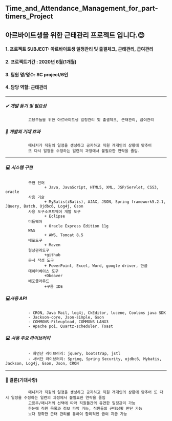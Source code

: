 ## Time_and_Attendance_Management_for_part-timers_Project
아르바이트생을 위한 근태관리 프로젝트 입니다.😊
-----------
#### 1. 프로젝트 SUBJECT: 아르바이트생 일정관리 및 출결체크, 근태관리, 급여관리
#### 2. 프로젝트기간 : 2020년 6월(1개월)
#### 3. 팀원 명/명수: SC project/6인
#### 4. 담당 역할: 근태관리
------------

#####  ✔ 개발 동기 및 필요성

              고용주들을 위한 아르바이트생 일정관리 및 출결체크, 근태관리, 급여관리
              
#####  👀 개발의 기대 효과

              매니저가 직원의 일정을 생성하고 공지하고 직원 개개인의 상황에 맞추어
              또 다시 일정을 수정하는 일련의 과정에서 불필요한 연락을 줄임.
       
 --------------------------
  ##### 💻 시스템 구현
  
              구현 언어
                     + Java, JavaScript, HTML5, XML, JSP/Servlet, CSS3, oracle
              사용 기술
                     + MyBatis(iBatis), AJAX, JSON, Spring framework5.2.1, JQuery, Batch, Ojdbc6, Log4j, Gson
              사용 도구소프트웨어 개발 도구
                     + Eclipse
              미들웨어
                     + Oracle Express Edition 11g
              WAS
                     + AWS, Tomcat 8.5
              배포도구
                     + Maven
              형상관리도구
                     +github
              문서 작성 도구
                     + PowerPoint, Excel, Word, google driver, 한글
              데이터베이스 도구
                     +Dbeaver
              배포클라우드
                     +구름 IDE
                  
                  
   ##### 💻사용 API
         
              - CRON, Java Mail, log4j, CkEditor, lucene, Coolsms java SDK
              - Jackson-core, Json-simple, Gson
              - COMMONS-Fileupload, COMMONS LANG3
              - Apache poi, Quartz-scheduler, Toast
              
        
        
   ##### 💻 사용 주요 라이브러리
          
              - 화면단 라이브러리: jquery, bootstrap, jstl
              - 서버단 라이브러리: Spring, Spring Security, ojdbc6, Mybatis, Jackson, Log4j, Gson, Json, CRON
           
 --------------------             
  #### 📌 결론(기대사항)
              매니저가 직원의 일정을 생성하고 공지하고 직원 개개인의 상황에 맞추어 또 다시 일정을 수정하는 일련의 과정에서 불필요한 연락을 줄임
              고용주/매니저의 선택에 따라 직원들간의 유연한 일정관리 가능
              한눈에 직원 목록과 정보 파악 가능, 직원들의 근태상황 판단 가능
              보다 정확한 근태 관리를 통하여 합리적인 급여 지급 가능
              
              
              
